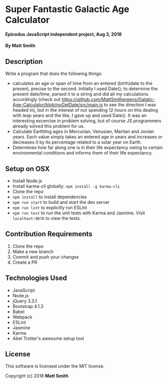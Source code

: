 # Super Fantastic Galactic Age Calculator

#### Epicodus JavaScript independent project, Aug 3, 2018

#### By Matt Smith

## Description

Write a program that does the following things:
* calculates an age or span of time from an entered (birth)date to the present, precise to the second.  Initially I used Date(); to determine the present date/time, parsed it to a string and did all my calculations accordingly (check out https://github.com/MattSmithereens/Galatic-Age-Calculator/blob/noGetDate/src/main.js to see the direction I was headed in), but in the interest of not spending 12 hours on this dealing with leap years and the like, I gave up and used Date().  It was an interesting excercise in problem solving, but of course JS programmers already solved this problem for us. 
* Calculate Earthling ages in Mercurian, Venusian, Martian and Jovian years.  Each value simply takes an entered age in years and increases or decreases it by its percentage related to a solar year on Earth.
* Determines how far along one is in their life expectancy owing to certain environmental conditions and informs them of their life expectancy.

## Setup on OSX

* Install Node.js
* Install karma-cli globally: `npm install -g karma-cli`
* Clone the repo
* `npm install` to install dependencies
* `npm run start` to build and start the dev server
* `npm run lint` to explicitly run ESLint
* `npm run test` to run the unit tests with Karma and Jasmine. Visit `localhost:9876` to view the tests.

## Contribution Requirements

1. Clone the repo
1. Make a new branch
1. Commit and push your changes
1. Create a PR

## Technologies Used

* JavaScript
* Node.js
* jQuery 3.3.1
* Bootstrap 4.1.3
* Babel
* Webpack
* ESLint
* Jasmine
* Karma
* Abel Trotter's awesome setup tool

## License

This software is licensed under the MIT license.

Copyright (c) 2018 **Matt Smith**
